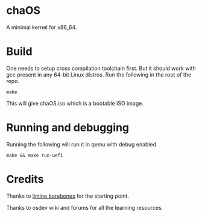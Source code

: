 # chaOS
A minimal kernel for x86_64.

# Build
One needs to setup cross compilation toolchain first. But it should work with gcc present in any 64-bit Linux distros. Run the following in the root of the repo. 

    make

This will give chaOS.iso which is a bootable ISO image. 

# Running and debugging

Running the following will run it in qemu with debug enabled

    make && make run-uefi

# Credits
Thanks to [limine barebones](https://wiki.osdev.org/Limine_Bare_Bones) for the starting point. 

Thanks to osdev wiki and forums for all the learning resources. 
